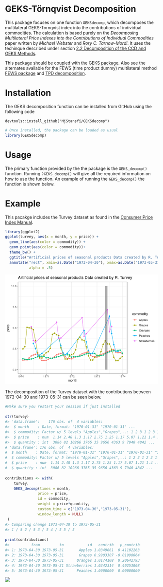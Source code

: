 <!-- README.md is generated from README.Rmd. Please edit that file -->
GEKS-Törnqvist Decomposition
============================

This package focuses on one function `GEKSdecomp`, which decomposes the
multilateral GEKS-Tornqvist index into the contributions of individual
commodities. The calculation is based purely on the *Decomposing
Multilateral Price Indexes into the Contributions of Individual
Commodities* paper written by *Michael Webster* and *Rory C.
Tarnow-Mordi*. It uses the techinque described under section [2.2
Decomposition of the CCD and GEKS
Methods](https://www.researchgate.net/publication/333875150_Decomposing_Multilateral_Price_Indexes_into_the_Contributions_of_Individual_Commodities).

This package should be coupled with the [GEKS
package](https://github.com/MjStansfi/GEKS_package). Also see the
alternates available for the FEWS (time product dummy) multilateral
method [FEWS package](https://github.com/MjStansfi/FEWS_package) and
[TPD decomposition](https://github.com/MjStansfi/TPDDecomp).

Installation
============

The GEKS decomposition function can be installed from GitHub using the
following code

``` undefined
devtools::install_github("MjStansfi/GEKSdecomp")
```

``` r
# Once installed, the package can be loaded as usual
library(GEKSdecomp)
```

Usage
=====

The primary function provided by the the package is the `GEKS_decomp()`
function. Running `?GEKS_decomp()` will give all the required
information on how to use the function. An example of running the
`GEKS_decomp()` the function is shown below.

Example
=======

This pacakge includes the Turvey dataset as found in the [Consumer Price
Index
Manual](https://www.ilo.org/wcmsp5/groups/public/---dgreports/---stat/documents/presentation/wcms_331153.pdf).

``` r
library(ggplot2)
ggplot(turvey, aes(x = month, y = price)) + 
  geom_line(aes(color = commodity)) + 
  geom_point(aes(color = commodity))+
  theme_bw() +
  ggtitle("Artificial prices of seasonal products Data created by R. Turvey")+
  annotate("rect", xmin=as.Date("1973-04-30"), xmax=as.Date("1973-05-31"), ymin=0, ymax=10, 
           alpha = .5)
```

![](images/README-turvey-overview-1.png)

The decomposition of the Turvey dataset with the contributions between
1973-04-30 and 1973-05-31 can be seen below.

``` r
#Make sure you restart your session if just installed

str(turvey)
#> 'data.frame':    176 obs. of  4 variables:
#>  $ month    : Date, format: "1970-01-31" "1970-01-31" ...
#>  $ commodity: Factor w/ 5 levels "Apples","Grapes",..: 1 2 3 1 2 3 1 2 3 1 ...
#>  $ price    : num  1.14 2.48 1.3 1.17 2.75 1.25 1.17 5.07 1.21 1.4 ...
#>  $ quantity : int  3086 82 10266 3765 35 9656 4363 9 7940 4842 ...
# 'data.frame': 176 obs. of  4 variables:
#  $ month    : Date, format: "1970-01-31" "1970-01-31" "1970-01-31" "1970-02-28" ...
#  $ commodity: Factor w/ 5 levels "Apples","Grapes",..: 1 2 3 1 2 3 1 2 3 1 ...
#  $ price    : num  1.14 2.48 1.3 1.17 2.75 1.25 1.17 5.07 1.21 1.4 ...
#  $ quantity : int  3086 82 10266 3765 35 9656 4363 9 7940 4842 ...

contributions <- with(
    turvey,
    GEKS_decomp(times = month,
               price = price,
               id = commodity,
               weight = price*quantity,
               custom_time = c("1973-04-30","1973-05-31"),
               window_length = NULL)
 )
#> Comparing change 1973-04-30 to 1973-05-31 
#> 1 / 5 2 / 5 3 / 5 4 / 5 5 / 5 

print(contributions)
#>          from         to           id   contrib   p_contrib
#> 1: 1973-04-30 1973-05-31       Apples 1.0349661  0.41102263
#> 2: 1973-04-30 1973-05-31       Grapes 0.9983307 -0.01998064
#> 3: 1973-04-30 1973-05-31      Oranges 1.0174108  0.20642793
#> 4: 1973-04-30 1973-05-31 Strawberries 1.0342314  0.40253008
#> 5: 1973-04-30 1973-05-31      Peaches 1.0000000  0.00000000
```

![](images/README-unnamed-chunk-5-1.png)
